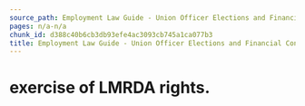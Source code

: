 ```yaml
---
source_path: Employment Law Guide - Union Officer Elections and Financial Controls.md
pages: n/a-n/a
chunk_id: d388c40b6cb3db93efe4ac3093cb745a1ca077b3
title: Employment Law Guide - Union Officer Elections and Financial Controls
---
```

# exercise of LMRDA rights.
